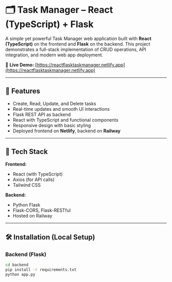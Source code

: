 # 🗂️ Task Manager – React (TypeScript) + Flask

A simple yet powerful Task Manager web application built with **React (TypeScript)** on the frontend and **Flask** on the backend. This project demonstrates a full-stack implementation of CRUD operations, API integration, and modern web app deployment.

🔗 **Live Demo:** [https://reactflasktaskmanager.netlify.app](https://reactflasktaskmanager.netlify.app)

---

## 🚀 Features

- Create, Read, Update, and Delete tasks
- Real-time updates and smooth UI interactions
- Flask REST API as backend
- React with TypeScript and functional components
- Responsive design with basic styling
- Deployed frontend on **Netlify**, backend on **Railway**

---

## 🧰 Tech Stack

**Frontend:**
- React (with TypeScript)
- Axios (for API calls)
- Tailwind CSS 

**Backend:**
- Python Flask
- Flask-CORS, Flask-RESTful
- Hosted on Railway

---

## 🛠️ Installation (Local Setup)

### Backend (Flask)
```bash
cd backend
pip install -r requirements.txt
python app.py
